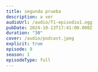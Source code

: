 ```yaml
---
title: segunda prueba
description: a ver
audioUrl: /audio/T1-episodio1.ogg
pubDate: 2024-10-13T17:41:00.000Z
duration: "30"
cover: /audio/podcast.jpeg
explicit: true
episode: 9
season: 1
episodeType: full
---
```

